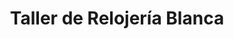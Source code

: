 ---
title: "Taller de Relojería Blanca"
url: /la-linea-de-la-concepcion/taller-de-relojeria-blanca/
shop: general
---